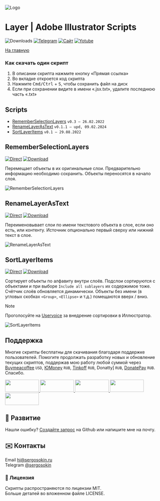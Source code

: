 ![Logo](https://i.ibb.co/mF018gV/emblem.png)

# Layer | Adobe Illustrator Scripts

![Downloads](https://img.shields.io/badge/Скачивания-88k-27CF7D.svg) [![Telegram](https://img.shields.io/badge/Telegram--канал-%40aiscripts-0088CC.svg)](https://t.me/aiscripts) [![Сайт](https://img.shields.io/badge/Сайт-ais.sergosoikn.ru-FF7548.svg)](https://ais.sergosokin.ru) [![Yotube](https://img.shields.io/badge/Youtube-%40SergOsokinArt-FF0000.svg)](https://www.youtube.com/c/SergOsokinArt/videos)

[На главную](../README.ru.md)

### Как скачать один скрипт
1. В описании скрипта нажмите кнопку «Прямая ссылка»
2. Во вкладке откроется код скрипта
3. Нажмите <kbd>Cmd/Ctrl</kbd> + <kbd>S</kbd>, чтобы сохранить файл на диск
4. Если при сохранении видите в имени «.jsx.txt», удалите последнюю часть «.txt»

## Scripts
* [RememberSelectionLayers](https://github.com/creold/illustrator-scripts/blob/master/md/Layer.ru.md#rememberselectionlayers) `v0.3 — 26.02.2022`
* [RenameLayerAsText](https://github.com/creold/illustrator-scripts/blob/master/md/Layer.ru.md#renamelayerastext) `v0.1.1 — upd, 09.02.2024`
* [SortLayerItems](https://github.com/creold/illustrator-scripts/blob/master/md/Layer.ru.md#sortlayeritems) `v0.1 — 29.08.2022`

## RememberSelectionLayers
[![Direct](https://img.shields.io/badge/Прямая%20ссылка-RememberSelectionLayers.jsx-FF6900.svg)](https://link.aiscripts.ru/rmbsellyr) [![Download](https://img.shields.io/badge/Скачать%20все-Zip--архив-0088CC.svg)](https://bit.ly/2M0j95N)

Перемещает объекты в их оригинальные слои. Предварительно информацию необходимо сохранить. Объекты переносятся в начало слоя.

![RememberSelectionLayers](https://i.ibb.co/SJq5rj9/Remember-Selection-Layers.gif)

## RenameLayerAsText
[![Direct](https://img.shields.io/badge/Прямая%20ссылка-RenameLayerAsText.jsx-FF6900.svg)](https://link.aiscripts.ru/renlyrtxt) [![Download](https://img.shields.io/badge/Скачать%20все-Zip--архив-0088CC.svg)](https://bit.ly/2M0j95N)

Переименовывает слои по имени текстового объекта в слое, если оно есть, или контенту. Источник опционально первый сверху или нижний текст в слое.

![RenameLayerAsText](https://i.ibb.co/vQ1p7gx/Rename-Layer-As-Text.gif)

## SortLayerItems
[![Direct](https://img.shields.io/badge/Прямая%20ссылка-SortLayerItems.jsx-FF6900.svg)](https://link.aiscripts.ru/sortlyrit) [![Download](https://img.shields.io/badge/Скачать%20все-Zip--архив-0088CC.svg)](https://bit.ly/2M0j95N)

Сортирует объекты по алфавиту внутри слоёв. Подслои сортируются с объектами и при выборе `Include all sublayers` их содержимое тоже. Счётчик слоёв обновляется динамически. Объекты без имени (в угловых скобках `<Group>`, `<Ellipse>` и т.д.) помещаются вверх / вниз.

> [!NOTE]   
> Проголосуйте на [Uservoice](https://illustrator.uservoice.com/forums/333657/suggestions/48181298) за внедрение сортировки в Иллюстратор.   

![SortLayerItems](https://i.ibb.co/R9wQS7t/Sort-Layer-Items.gif)

## Поддержка
Многие скрипты бесплатны для скачивания благодаря поддержке пользователей. Помогите продолжать разработку новых и обновление текущих скриптов, поддержав мою работу любой суммой через [Buymeacoffee] `USD`, [ЮMoney] `RUB`, [Tinkoff] `RUB`, Donatty] `RUB`, [DonatePay] `RUB`. Спасибо.   

[Buymeacoffee]: https://www.buymeacoffee.com/aiscripts
[ЮMoney]: https://yoomoney.ru/to/410011149615582
[Tinkoff]: https://www.tinkoff.ru/rm/osokin.sergey127/SN67U9405/
[Donatty]: https://donatty.com/sergosokin
[DonatePay]: https://new.donatepay.ru/@osokin

<a href="https://www.buymeacoffee.com/aiscripts">
  <img width="111" height="40" src="https://i.ibb.co/0ssTJQ1/bmc-badge.png">
</a>

<a href="https://www.tinkoff.ru/rm/osokin.sergey127/SN67U9405/">
  <img width="111" height="40" src="https://i.ibb.co/hRsbYnM/tinkoff-badge.png">
</a>

<a href="https://yoomoney.ru/to/410011149615582">
  <img width="111" height="40" src="https://i.ibb.co/wwrYWJ5/yoomoney-badge.png">
</a>

<a href="https://donatty.com/sergosokin">
  <img width="111" height="40" src="https://i.ibb.co/s61FGCn/donatty-badge.png">
</a>

<a href="https://new.donatepay.ru/@osokin">
  <img width="111" height="40" src="https://i.ibb.co/0KJ94ND/donatepay-badge.png">
</a>

## 🤝 Развитие

Нашли ошибку? [Создайте запрос](https://github.com/creold/illustrator-scripts/issues) на Github или напишите мне на почту.

## ✉️ Контакты
Email <hi@sergosokin.ru>  
Telegram [@sergosokin](https://t.me/sergosokin)

### 📝 Лицензия

Скрипты распространяются по лицензии MIT.   
Больше деталей во вложенном файле LICENSE.